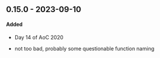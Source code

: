 ## 0.15.0 - 2023-09-10

#### Added

* Day 14 of AoC 2020
 - not too bad, probably some questionable function naming
